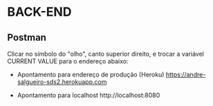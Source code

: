 # BACK-END

## Postman

Clicar no símbolo do "olho", canto superior direito, e trocar a variável CURRENT VALUE para o endereço abaixo: 

* Apontamento para endereço de produção (Heroku)
https://andre-salgueiro-sds2.herokuapp.com

* Apontamento para localhost
http://localhost:8080

